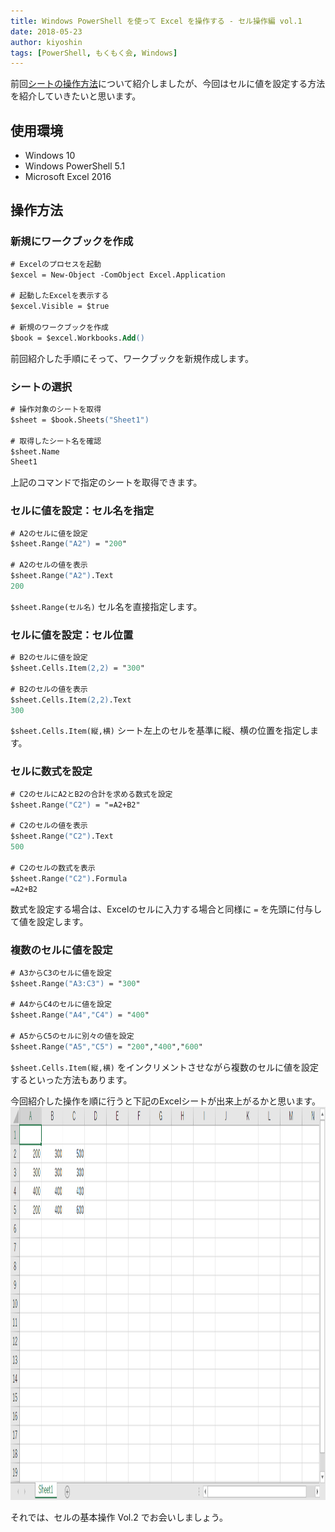 ```yaml
---
title: Windows PowerShell を使って Excel を操作する - セル操作編 vol.1
date: 2018-05-23
author: kiyoshin
tags: [PowerShell, もくもく会, Windows]
---
```


前回[シートの操作方法](https://mseeeen.msen.jp/sheets-operation-of-excel-with-powershell/)について紹介しましたが、今回はセルに値を設定する方法を紹介していきたいと思います。

## 使用環境

* Windows 10
* Windows PowerShell 5.1
* Microsoft Excel 2016

## 操作方法

### 新規にワークブックを作成

```ps
# Excelのプロセスを起動
$excel = New-Object -ComObject Excel.Application

# 起動したExcelを表示する
$excel.Visible = $true

# 新規のワークブックを作成
$book = $excel.Workbooks.Add()
```

前回紹介した手順にそって、ワークブックを新規作成します。

### シートの選択

```ps
# 操作対象のシートを取得
$sheet = $book.Sheets("Sheet1")

# 取得したシート名を確認
$sheet.Name
Sheet1
```

上記のコマンドで指定のシートを取得できます。

### セルに値を設定：セル名を指定

```ps
# A2のセルに値を設定
$sheet.Range("A2") = "200"

# A2のセルの値を表示
$sheet.Range("A2").Text
200
```

`$sheet.Range(セル名)` セル名を直接指定します。

### セルに値を設定：セル位置

```ps
# B2のセルに値を設定
$sheet.Cells.Item(2,2) = "300"

# B2のセルの値を表示
$sheet.Cells.Item(2,2).Text
300
```

`$sheet.Cells.Item(縦,横)` シート左上のセルを基準に縦、横の位置を指定します。

### セルに数式を設定

```ps
# C2のセルにA2とB2の合計を求める数式を設定
$sheet.Range("C2") = "=A2+B2"

# C2のセルの値を表示
$sheet.Range("C2").Text
500

# C2のセルの数式を表示
$sheet.Range("C2").Formula
=A2+B2
```

数式を設定する場合は、Excelのセルに入力する場合と同様に `=` を先頭に付与して値を設定します。

### 複数のセルに値を設定

```ps
# A3からC3のセルに値を設定
$sheet.Range("A3:C3") = "300"

# A4からC4のセルに値を設定
$sheet.Range("A4","C4") = "400"

# A5からC5のセルに別々の値を設定
$sheet.Range("A5","C5") = "200","400","600"
```

`$sheet.Cells.Item(縦,横)` をインクリメントさせながら複数のセルに値を設定するといった方法もあります。

今回紹介した操作を順に行うと下記のExcelシートが出来上がるかと思います。
<img src="images/cells-operation-of-excel-with-powershell-vol-1-1.png" alt="" width="1276" height="629" class="alignleft size-full wp-image-7176" />

それでは、セルの基本操作 Vol.2 でお会いしましょう。